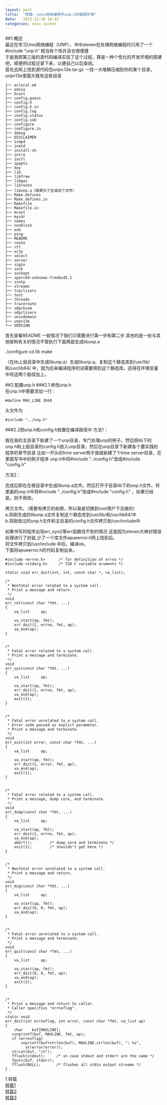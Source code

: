 ```yaml
---
layout: post
title:  "转载--unix网络编程中unp.h的编程环境"
date:   2013-12-20 10:42
categories: unix socket
---
```

##1.概述  
最近在学习Unix网络编程（UNP），书中steven在处理网络编程时只用了一个#include “unp.h”  相当有个性并且也很便捷  
于是我把第三版的源代码编译实现了这个过程，算是一种个性化的开发环境的搭建吧，顺便把过程记录下来，以便自己以后查阅。  
首先去网上找到源代码包unpv.13e.tar.gz 一找一大堆解压缩到你的某个目录，unpv13e里面大致有这些目录  


	├── aclocal.m4 
	├── advio 
	├── bcast 
	├── config.guess 
	├── config.h 
	├── config.h.in 
	├── config.log 
	├── config.status 
	├── config.sub 
	├── configure 
	├── configure.in 
	├── debug 
	├── DISCLAIMER 
	├── icmpd 
	├── inetd 
	├── install-sh 
	├── intro 
	├── ioctl 
	├── ipopts 
	├── key 
	├── lib 
	├── libfree 
	├── libgai 
	├── libroute 
	├── libunp.a（就是为了生成这个文件） 
	├── Make.defines 
	├── Make.defines.in 
	├── Makefile 
	├── Makefile.in 
	├── mcast 
	├── mysdr 
	├── names 
	├── nonblock 
	├── oob 
	├── ping 
	├── README 
	├── route 
	├── rtt 
	├── sctp 
	├── select 
	├── server 
	├── sigio 
	├── sock 
	├── sockopt 
	├── sparc64-unknown-freebsd5.1 
	├── ssntp 
	├── streams 
	├── tcpcliserv 
	├── test 
	├── threads 
	├── traceroute 
	├── udpcksum 
	├── udpcliserv 
	├── unixdomain 
	├── unpv13e 
	└── VERSION


首先查看README 一般情况下我们只需要进行第一步和第二步 其他的是一些与其他架构有关的情况不管执行下面两部生成libunp.a  

./configure
cd lib 
make

（在lib上层目录中生成libunp.a）生成libunp.a。复制这个静态库到/usr/lib/和/usr/lib64/  中，因为后来编译程序的话需要用到这个静态库。还得在环境变量中将这两个路径加上。  

##2.配置unp.h
###2.1.修改unp.h  
在unp.h中需要添加一行： 

	#define MAX_LINE 2048

头文件为

	#include "../unp.h"
###2.2把unp.h和config.h放置在编译路径中
方法1：  

我在我的主目录下新建了一个unp目录，专门处理unp的例子。然后把lib下的unp.h和上层目录的config.h放入unp目录，然后在unp目录下新建各个要实践的程序的章节目录 比如一开头的time server例子我就新建了个time server目录，在里面写书中的例子程序
unp.h中将#include "../config.h"改成#include "config.h"

方法2：  

完成后即在在根目录中生成libunp.a文件。然后打开子目录lib下的unp.h文件。将里面的unp.h中将#include "../config.h"改成#include "config.h" ，如果已经是。则不用改。

拷贝文件。（需要有拷贝的权限，所以我是切换到root用户下去做的）  
a.将刚生成的libunp.a文件复制这个静态库到/usr/lib/和/usr/lib64/中  
b.将刚改过的unp.h文件和主目录的config.h文件拷贝到/usr/include中  


如果书写的程序出现err_sys()等err函数找不到的情况 这是因为steven大神对错误处理进行了封装,少了一个库文件apueerror.h网上找到后。  
将文件拷贝到/usr/include 中后。编译ok。  
下面将apueerror.h的代码复制出来。

 
	#include <errno.h>      /* for definition of errno */   
	#include <stdarg.h>     /* ISO C variable aruments */   
	  
	static void err_doit(int, int, const char *, va_list);  
	  
	/* 
	 * Nonfatal error related to a system call. 
	 * Print a message and return. 
	 */  
	void  
	err_ret(const char *fmt, ...)  
	{  
	    va_list     ap;  
	  
	    va_start(ap, fmt);  
	    err_doit(1, errno, fmt, ap);  
	    va_end(ap);  
	}  
	  
	  
	/* 
	 * Fatal error related to a system call. 
	 * Print a message and terminate. 
	 */  
	void  
	err_sys(const char *fmt, ...)  
	{  
	    va_list     ap;  
	  
	    va_start(ap, fmt);  
	    err_doit(1, errno, fmt, ap);  
	    va_end(ap);  
	    exit(1);  
	}  
	  
	  
	/* 
	 * Fatal error unrelated to a system call. 
	 * Error code passed as explict parameter. 
	 * Print a message and terminate. 
	 */  
	void  
	err_exit(int error, const char *fmt, ...)  
	{  
	    va_list     ap;  
	  
	    va_start(ap, fmt);  
	    err_doit(1, error, fmt, ap);  
	    va_end(ap);  
	    exit(1);  
	}  
	  
	  
	/* 
	 * Fatal error related to a system call. 
	 * Print a message, dump core, and terminate. 
	 */  
	void  
	err_dump(const char *fmt, ...)  
	{  
	    va_list     ap;  
	  
	    va_start(ap, fmt);  
	    err_doit(1, errno, fmt, ap);  
	    va_end(ap);  
	    abort();        /* dump core and terminate */  
	    exit(1);        /* shouldn't get here */  
	}  
	  
	  
	/* 
	 * Nonfatal error unrelated to a system call. 
	 * Print a message and return. 
	 */  
	void  
	err_msg(const char *fmt, ...)  
	{  
	    va_list     ap;  
	  
	    va_start(ap, fmt);  
	    err_doit(0, 0, fmt, ap);  
	    va_end(ap);  
	}  
	  
	  
	/* 
	 * Fatal error unrelated to a system call. 
	 * Print a message and terminate. 
	 */  
	void  
	err_quit(const char *fmt, ...)  
	{  
	    va_list     ap;  
	  
	    va_start(ap, fmt);  
	    err_doit(0, 0, fmt, ap);  
	    va_end(ap);  
	    exit(1);  
	}  
	  
	  
	/* 
	 * Print a message and return to caller. 
	 * Caller specifies "errnoflag". 
	 */  
	static void  
	err_doit(int errnoflag, int error, const char *fmt, va_list ap)  
	{  
	    char    buf[MAXLINE];  
	   vsnprintf(buf, MAXLINE, fmt, ap);  
	   if (errnoflag)  
	       snprintf(buf+strlen(buf), MAXLINE-strlen(buf), ": %s",  
	         strerror(error));  
	   strcat(buf, "/n");  
	   fflush(stdout);     /* in case stdout and stderr are the same */  
	   fputs(buf, stderr);  
	   fflush(NULL);       /* flushes all stdio output streams */  
	}  



1.转载   
[转载1](http://blog.csdn.net/lrh406317290/article/details/8501060)  
[转载2](http://www.cnblogs.com/shenlian/archive/2011/08/19/2146190.html)  
[转载3](http://blog.163.com/hnhu_1987/blog/static/2000773042012111224039664/)  

